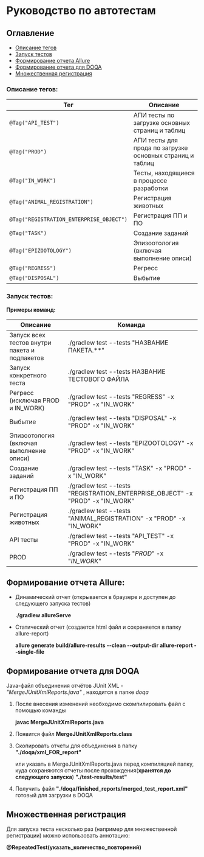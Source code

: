 # Руководство по автотестам

## Оглавление

- [Описание тегов](#описание-тегов)
- [Запуск тестов](#запуск-тестов)
- [Формирование отчета Allure](#формирование-отчета-allure)
- [Формирование отчета для DOQA](#формирование-отчета-для-doqa)
- [Множественная регистрация](#множественная-регистрация)


### Описание тегов: <a name="описание-тегов"></a>

| Тег                         | Описание                                                  |
|------------------------------|-----------------------------------------------------------|
| `@Tag("API_TEST")`          | АПИ тесты по загрузке основных страниц и таблиц           |
| `@Tag("PROD")`              | АПИ тесты для прода по загрузке основных страниц и таблиц |
| `@Tag("IN_WORK")`           | Тесты, находящиеся в процессе разработки                  |
| `@Tag("ANIMAL_REGISTRATION")` | Регистрация животных                                      |
| `@Tag("REGISTRATION_ENTERPRISE_OBJECT")` | Регистрация ПП и ПО                                       |
| `@Tag("TASK")`                | Создание заданий                                          |
| `@Tag("EPIZOOTOLOGY")`       | Эпизоотология (включая выполнение описи)                  |
| `@Tag("REGRESS")`            | Регресс                                                   |
| `@Tag("DISPOSAL")`           | Выбытие                                                   |

### Запуск тестов: <a name="запуск-тестов"></a>

**Примеры команд:**

| Описание                                      | Команда                                                                        |
|-----------------------------------------------|--------------------------------------------------------------------------------|
| Запуск всех тестов внутри пакета и подпакетов | ./gradlew test --tests "НАЗВАНИЕ ПАКЕТА.**"                                    |
| Запуск конкретного теста                      | ./gradlew test --tests НАЗВАНИЕ ТЕСТОВОГО ФАЙЛА                                |
| Регресс (исключая PROD и IN_WORK)             | ./gradlew test --tests "REGRESS" -x "PROD" -x "IN_WORK"                        |
| Выбытие                                       | ./gradlew test --tests "DISPOSAL" -x "PROD" -x "IN_WORK"                       |
| Эпизоотология (включая выполнение описи)      | ./gradlew test --tests "EPIZOOTOLOGY" -x "PROD" -x "IN_WORK"                   |
| Создание заданий                              | ./gradlew test --tests "TASK" -x "PROD" -x "IN_WORK"                           |
| Регистрация ПП и ПО                           | ./gradlew test --tests "REGISTRATION_ENTERPRISE_OBJECT" -x "PROD" -x "IN_WORK" |
| Регистрация животных                          | ./gradlew test --tests "ANIMAL_REGISTRATION" -x "PROD" -x "IN_WORK"            |
| API тесты                                     | ./gradlew test --tests "API_TEST" -x "PROD" -x "IN_WORK"                       |
 | PROD                                          | ./gradlew test --tests "*PROD*" -x "*IN_WORK*"                                 |


## Формирование отчета Allure: <a name="формирование-отчета-allure"></a>
- Динамический отчет (открывается в браузере и доступен до следующего запуска тестов)

  **./gradlew allureServe**


- Статический отчет (создается html файл и сохраняется в папку allure-report)

  **allure generate build/allure-results --clean --output-dir allure-report --single-file**

## Формирование отчета для DOQA <a name="формирование-отчета-для-doqa"></a>


Java-файл объединения отчётов JUnit XML -   *"MergeJUnitXmlReports.java"* , находится в папке  *doqa* 

1. После внесения изменений необходимо скомпилировать файл с помощью команды

   **javac MergeJUnitXmlReports.java**

2. Появится файл **MergeJUnitXmlReports.class**
3. Cкопировать отчеты для объединения в папку **"./doqa/xml_FOR_report"**
    
   или указать в MergeJUnitXmlReports.java перед компиляцией папку, куда сохраняются отчеты после прохождения(**хранятся до следующего запуска**)
    **"./test-results/test"**

4. Получить файл **"./doqa/finished_reports/merged_test_report.xml"** готовый для загрузки в DOQA


## Множественная регистрация <a name="множественная-регистрация"></a>

Для запуска теста несколько раз (например для множественной регистрации) можно использовать аннотацию:

**@RepeatedTest(указать_количество_повторений)**
